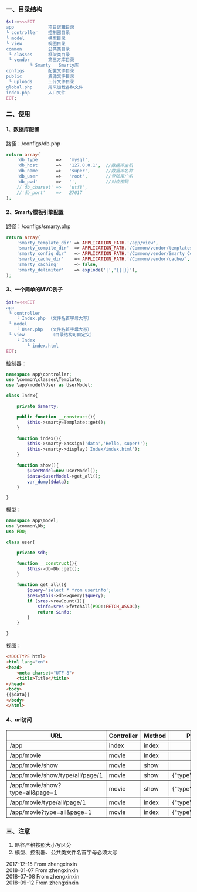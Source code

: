 ﻿### 一、目录结构
```php
$str=<<<EOT
app             项目逻辑目录
└ controller    控制器目录
└ model         模型目录
└ view          视图目录
common          公共类目录
 └ classes      框架类目录
 └ vendor       第三方库目录
	     └ Smarty   Smarty库
configs         配置文件目录
public          资源文件目录
 └ uploads      上传文件目录
global.php      用来加载各种文件
index.php       入口文件
EOT;
```

### 二、使用  
#### 1、数据库配置  
路径：/configs/db.php
```php
return array(
    'db_type'      =>   'mysql',
    'db_host'      =>   '127.0.0.1',  //数据库主机
    'db_name'      =>   'super',      //数据库名称
    'db_user'      =>   'root',       //登陆用户名
    'db_pwd'       =>   '',           //对应密码
    //'db_charset' =>   'utf8',
    //'db_port'    =>   27017
);
```
#### 2、Smarty模板引擎配置  
路径：/configs/smarty.php
```php
return array(
    'smarty_template_dir' => APPLICATION_PATH.'/app/view',                     //设置模板目录
    'smarty_compile_dir'  => APPLICATION_PATH.'/Common/vendor/templates_c/',   //设置编译目录
    'smarty_config_dir'   => APPLICATION_PATH.'/Common/vendor/Smarty_Configs/',
    'smarty_cache_dir'    => APPLICATION_PATH.'/Common/vendor/cache/',         //缓存文件夹
    'smarty_caching'      => false,                                            //是否使用缓存，调试期间建议关闭
    'smarty_delimiter'    => explode('|','{{|}}'),                             //设置左右边界符
);

```
#### 3、一个简单的MVC例子
```php
$str=<<<EOT
app           
 └ controller 
    └ Index.php （文件名首字母大写）
 └ model
    └ User.php  （文件名首字母大写）
 └ view          （目录结构可自定义）
    └ Index
        └ index.html
EOT;
```
控制器：
```php
namespace app\controller;
use \common\classes\Template;
use \app\model\User as UserModel;

class Index{

    private $smarty;

    public function __construct(){
        $this->smarty=Template::get();
    }

    function index(){
        $this->smarty->assign('data','Hello, super!');
        $this->smarty->display('Index/index.html');
    }

    function show(){
        $userModel=new UserModel();
        $data=$userModel->get_all();
        var_dump($data);
    }

}
```
模型：
```php
namespace app\model;
use \common\Db;
use PDO;

class user{

    private $db;

    function __construct(){
        $this->db=Db::get();
    }

    function get_all(){
        $query='select * from userinfo';
        $res=$this->db->query($query);
        if ($res->rowCount()){
            $info=$res->fetchAll(PDO::FETCH_ASSOC);
            return $info;
        }
    }

}
```
视图：
```html
<!DOCTYPE html>
<html lang="en">
<head>
    <meta charset="UTF-8">
    <title>Title</title>
</head>
<body>
{{$data}}
</body>
</html>
```
#### 4、url访问  
<table border="1">
    <tbody>
        <tr text-align="left">
            <th>URL</th>
            <th>Controller</th>
            <th>Method</th>
            <th>Parameters</th>
        </tr>
        <tr>
            <td>/app</td>
            <td>index</td>
            <td>index</td>
            <td></td>
        </tr>
        <tr>
            <td>/app/movie</td>
            <td>movie</td>
            <td>index</td>
            <td></td>
         </tr>
        <tr>
            <td>/app/movie/show</td>
            <td>movie</td>
            <td>show</td>
            <td></td>
         </tr>
        <tr>
            <td>/app/movie/show/type/all/page/1</td>
            <td>movie</td>
            <td>show</td>
            <td>{"type":"all","page":1}</td>
         </tr>
        <tr>
            <td>/app/movie/show?type=all&page=1</td>
            <td>movie</td>
            <td>show</td>
            <td>{"type":"all","page":1}</td>
         </tr>
        <tr>
            <td>/app/movie/type/all/page/1</td>
            <td>movie</td>
            <td>index</td>
            <td>{"type":"all","page":1}</td>
         </tr>
        <tr>
            <td>/app/movie?type=all&page=1</td>
            <td>movie</td>
            <td>index</td>
            <td>{"type":"all","page":1}</td>
         </tr>
    </tbody>
</table>  

### 三、注意
1) 路径严格按照大小写区分
2) 模型、控制器、公共类文件名首字母必须大写

2017-12-15 From zhengxinxin  
2018-01-07 From zhengxinxin  
2018-07-08 From zhengxinxin  
2018-09-12 From zhengxinxin